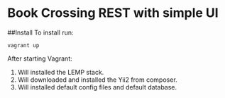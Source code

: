 # Book Crossing REST with simple UI

##Install
To install run:

```
vagrant up
```

After starting Vagrant:

1. Will installed the LEMP stack.
2. Will downloaded and installed the Yii2 from composer.
3. Will installed default config files and default database.
